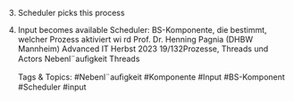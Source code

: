 3. Scheduler picks this process
4. Input becomes available
Scheduler: BS-Komponente, die bestimmt, welcher Prozess aktiviert wi rd
Prof. Dr. Henning Pagnia (DHBW Mannheim) Advanced IT Herbst 2023 19/132Prozesse, Threads und Actors Nebenl¨auﬁgkeit
Threads

   Tags & Topics:
   #Nebenl¨auﬁgkeit
   #Komponente
   #Input
   #BS-Komponent
   #Scheduler
   #input